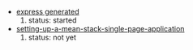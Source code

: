 + [express generated](https://expressjs.com/en/starter/generator.html)
  1. status: started
+ [setting-up-a-mean-stack-single-page-application](https://scotch.io/tutorials/setting-up-a-mean-stack-single-page-application)
  1. status: not yet

